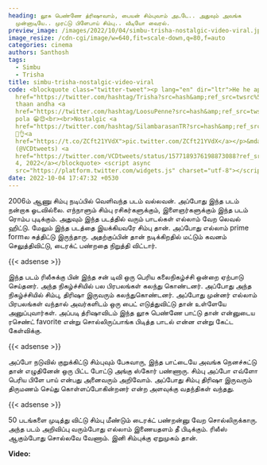 ```yaml
---
heading: லூசு பெண்ணே த்ரிஷாவாம், பையன் சிம்புவாம் அடடே.. அதுவும் அவங்க
  முன்னாடியே.. முரட்டு பிளேபாய் சிம்பு.. வீடியோ வைரல்.
preview_image: /images/2022/10/04/simbu-trisha-nostalgic-video-viral.jpeg
image_resize: /cdn-cgi/image/w=640,fit=scale-down,q=80,f=auto
categories: cinema
authors: Santhosh
tags:
  - Simbu
  - Trisha
title: simbu-trisha-nostalgic-video-viral
code: <blockquote class="twitter-tweet"><p lang="en" dir="ltr">He he appo <a
  href="https://twitter.com/hashtag/Trisha?src=hash&amp;ref_src=twsrc%5Etfw">#Trisha</a>
  thaan andha <a
  href="https://twitter.com/hashtag/LoosuPenne?src=hash&amp;ref_src=twsrc%5Etfw">#LoosuPenne</a>
  pola 😁😍<br><br>Nostalgic <a
  href="https://twitter.com/hashtag/SilambarasanTR?src=hash&amp;ref_src=twsrc%5Etfw">#SilambarasanTR</a>
  🤩👌<a
  href="https://t.co/ZCft21YVdX">pic.twitter.com/ZCft21YVdX</a></p>&mdash; VCD
  (@VCDtweets) <a
  href="https://twitter.com/VCDtweets/status/1577189376198873088?ref_src=twsrc%5Etfw">October
  4, 2022</a></blockquote> <script async
  src="https://platform.twitter.com/widgets.js" charset="utf-8"></script>
date: 2022-10-04 17:47:32 +0530
---
```

2006ம் ஆணு சிம்பு நடிப்பில் வெளிவந்த படம் வல்லவன். அப்போது இந்த படம் நன்றாக ஓடவில்லை. எந்நாளும் சிம்பு ரசிகர்களுக்கும், இளைஞர்களுக்கும் இந்த படம் ரொம்ப புடிக்கும். அதுவும் இந்த படத்தில் வரும் பாடல்கள் எல்லாம் வேற லெவல் ஹிட்டு. மேலும் இந்த படத்தை இயக்கியவரே சிம்பு தான். அப்போது எல்லாம் prime formல சுத்திட்டு இருந்தாரு. அதற்குப்பின் தான் நடிக்கிறதில் மட்டும் கவனம் செலுத்திவிட்டு, டைரக்ட் பண்றதை நிறுத்தி விட்டார்.

{{< adsense >}}

இந்த படம் ரிலீசுக்கு பின் இந்த சன் டிவி ஒரு பெரிய கலைநிகழ்ச்சி ஒன்றை ஏற்பாடு செய்தனர். அந்த நிகழ்ச்சியில் பல பிரபலங்கள் கலந்து கொண்டனர். அப்போது அந்த நிகழ்ச்சியில் சிம்பு, திரிஷா இருவரும் கலந்துகொண்டனர். அப்போது முன்னர் எல்லாம் பிரபலங்கள் வந்தால் அவர்களிடம் ஒரு பைட் எடுத்துவிட்டு தான் உள்ளேயே அனுப்புவார்கள். அப்படி த்ரிஷாவிடம் இந்த லூசு பெண்ணே பாட்டு தான் என்னுடைய ரசெண்ட் favorite என்று சொல்லிருப்பாங்க பிடித்த பாடல் என்ன என்று கேட்ட கேள்விக்கு.

{{< adsense >}}

அப்போ நடுவில் குறுக்கிட்டு சிம்புவும் பேசுவாரு, இந்த பாட்டையே அவங்க நெனச்சுட்டு தான் எழுதினேன் ஒரு பிட்ட போட்டு அங்கு ஸ்கோர் பண்ணாரு. சிம்பு அப்போ எவ்ளோ பெரிய பிளே பாய் என்பது அனைவரும் அறிவோம். அப்போது சிம்பு திரிஷா இருவரும் திருமணம் செய்து கொள்ளப்போகின்றனர் என்ற அளவுக்கு வதந்திகள் வந்தது.

{{< adsense >}}

50 படங்களை முடித்து விட்டு சிம்பு மீண்டும் டைரக்ட் பண்றன்னு வேற சொல்லிருக்காரு. அந்த படம் அறிவிப்பு வரும்போது எல்லாம் இணையதளம் தீ பிடிக்கும். ரிலீஸ் ஆகும்போது சொல்லவே வேணாம். இனி சிம்புக்கு ஏறுமுகம் தான்.

**V﻿ideo:**